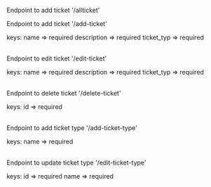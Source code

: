 <p>Endpoint to add ticket '/allticket'</p>
<p>Endpoint to add ticket '/add-ticket'</p>
keys: 
	name => required
	description => required
	ticket_typ => required
	<br/><br/>

<p>Endpoint to edit ticket '/edit-ticket'</p>
keys: 
	name => required
	description => required
	ticket_typ => required
	<br/><br/>
<p>Endpoint to delete ticket '/delete-ticket'</p>
keys: 
	id => required
	<br/><br/>

<p>Endpoint to add ticket type '/add-ticket-type'</p>
keys: 
	name => required
	<br/><br/>

<p>Endpoint to update ticket type '/edit-ticket-type'</p>
keys: 
	id => required
	name => required
	<br/><br/>